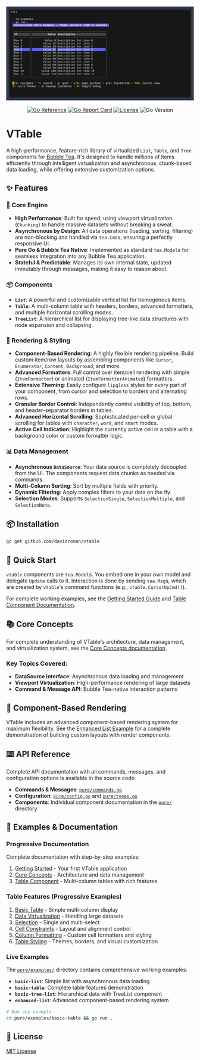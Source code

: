 <p align="center">
  <img src="./demo.gif?raw=true" alt="VTable Demo" width="800">
</p>

<p align="center">
  <a href="https://pkg.go.dev/github.com/davidroman/vtable/pure"><img src="https://pkg.go.dev/badge/github.com/davidroman/vtable/pure.svg" alt="Go Reference"></a>
  <a href="https://goreportcard.com/report/github.com/davidroman/vtable/pure"><img src="https://goreportcard.com/badge/github.com/davidroman/vtable/pure" alt="Go Report Card"></a>
  <a href="https://github.com/davidroman/vtable/blob/main/LICENSE"><img src="https://img.shields.io/github/license/davidroman/vtable" alt="License"></a>
  <img src="https://img.shields.io/badge/go-%3E%3D1.18-blue" alt="Go Version">
</p>

# VTable

A high-performance, feature-rich library of virtualized `List`, `Table`, and `Tree` components for [Bubble Tea](https://github.com/charmbracelet/bubbletea). It's designed to handle millions of items efficiently through intelligent virtualization and asynchronous, chunk-based data loading, while offering extensive customization options.

## ✨ Features

### 🚀 Core Engine
- **High Performance**: Built for speed, using viewport virtualization (`Chunking`) to handle massive datasets without breaking a sweat.
- **Asynchronous by Design**: All data operations (loading, sorting, filtering) are non-blocking and handled via `tea.Cmd`s, ensuring a perfectly responsive UI.
- **Pure Go & Bubble Tea Native**: Implemented as standard `tea.Model`s for seamless integration into any Bubble Tea application.
- **Stateful & Predictable**: Manages its own internal state, updated immutably through messages, making it easy to reason about.

### 📦 Components
- **`List`**: A powerful and customizable vertical list for homogenous items.
- **`Table`**: A multi-column table with headers, borders, advanced formatters, and multiple horizontal scrolling modes.
- **`TreeList`**: A hierarchical list for displaying tree-like data structures with node expansion and collapsing.

### 🎨 Rendering & Styling
- **Component-Based Rendering**: A highly flexible rendering pipeline. Build custom item/row layouts by assembling components like `Cursor`, `Enumerator`, `Content`, `Background`, and more.
- **Advanced Formatters**: Full control over item/cell rendering with simple (`ItemFormatter`) or animated (`ItemFormatterAnimated`) formatters.
- **Extensive Theming**: Easily configure `lipgloss` styles for every part of your component, from cursor and selection to borders and alternating rows.
- **Granular Border Control**: Independently control visibility of top, bottom, and header-separator borders in tables.
- **Advanced Horizontal Scrolling**: Sophisticated per-cell or global scrolling for tables with `character`, `word`, and `smart` modes.
- **Active Cell Indication**: Highlight the currently active cell in a table with a background color or custom formatter logic.

### 📊 Data Management
- **Asynchronous `DataSource`**: Your data source is completely decoupled from the UI. The components request data chunks as needed via commands.
- **Multi-Column Sorting**: Sort by multiple fields with priority.
- **Dynamic Filtering**: Apply complex filters to your data on the fly.
- **Selection Modes**: Supports `SelectionSingle`, `SelectionMultiple`, and `SelectionNone`.

## 📦 Installation

```bash
go get github.com/davidroman/vtable
```

## 🚀 Quick Start

`vtable` components are `tea.Model`s. You embed one in your own model and delegate `Update` calls to it. Interaction is done by sending `tea.Msg`s, which are created by `vtable`'s command functions (e.g., `vtable.CursorUpCmd()`).

For complete working examples, see the [Getting Started Guide](docs/01-getting-started/) and [Table Component Documentation](docs/05-table-component/).

## 📚 Core Concepts

For complete understanding of VTable's architecture, data management, and virtualization system, see the [Core Concepts documentation](docs/02-core-concepts/).

### Key Topics Covered:
- **DataSource Interface**: Asynchronous data loading and management
- **Viewport Virtualization**: High-performance rendering of large datasets  
- **Command & Message API**: Bubble Tea-native interaction patterns

## 🎨 Component-Based Rendering

VTable includes an advanced component-based rendering system for maximum flexibility. See the [Enhanced List Example](pure/examples/enhanced-list/) for a complete demonstration of building custom layouts with render components.

## ⌨️ API Reference

Complete API documentation with all commands, messages, and configuration options is available in the source code:

- **Commands & Messages**: [`pure/commands.go`](pure/commands.go)
- **Configuration**: [`pure/config.go`](pure/config.go) and [`pure/types.go`](pure/types.go)
- **Components**: Individual component documentation in the [`pure/`](pure/) directory

## 📁 Examples & Documentation

### Progressive Documentation
Complete documentation with step-by-step examples:

1. [Getting Started](docs/01-getting-started/) - Your first VTable application
2. [Core Concepts](docs/02-core-concepts/) - Architecture and data management
3. [Table Component](docs/05-table-component/) - Multi-column tables with rich features

### Table Features (Progressive Examples)
1. [Basic Table](docs/05-table-component/01-basic-table.md) - Simple multi-column display
2. [Data Virtualization](docs/05-table-component/02-data-virtualization.md) - Handling large datasets
3. [Selection](docs/05-table-component/03-selection-table.md) - Single and multi-select
4. [Cell Constraints](docs/05-table-component/04-cell-constraints.md) - Layout and alignment control
5. [Column Formatting](docs/05-table-component/05-column-formatting.md) - Custom cell formatters and styling
6. [Table Styling](docs/05-table-component/06-table-styling.md) - Themes, borders, and visual customization

### Live Examples
The [`pure/examples/`](pure/examples/) directory contains comprehensive working examples:

- **`basic-list`**: Simple list with asynchronous data loading
- **`basic-table`**: Complete table features demonstration  
- **`basic-tree-list`**: Hierarchical data with TreeList component
- **`enhanced-list`**: Advanced component-based rendering system

```bash
# Run any example
cd pure/examples/basic-table && go run .
```

## 📄 License

[MIT License](LICENSE)
